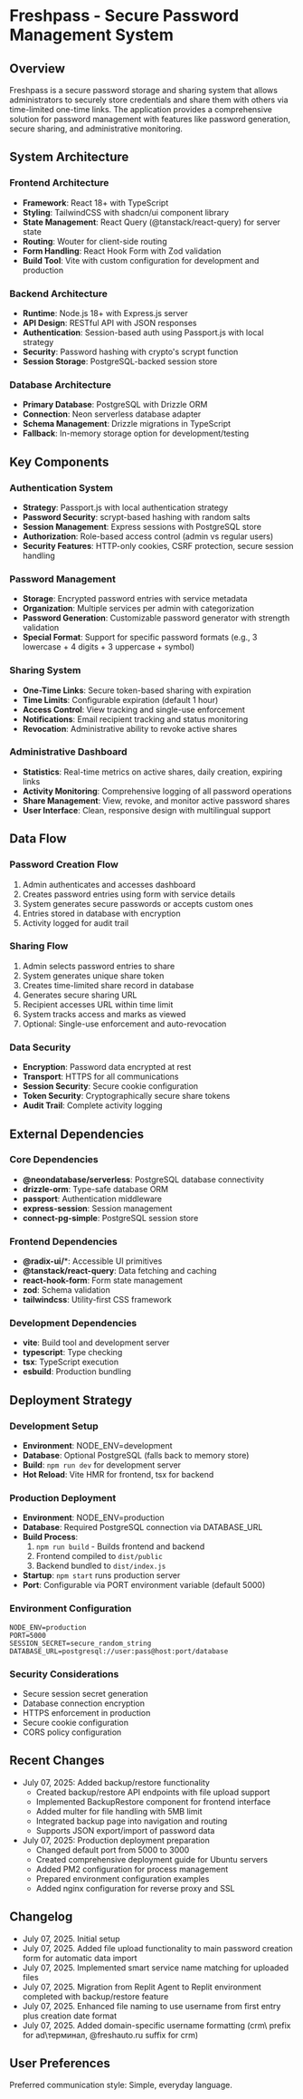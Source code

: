 # Freshpass - Secure Password Management System

## Overview

Freshpass is a secure password storage and sharing system that allows administrators to securely store credentials and share them with others via time-limited one-time links. The application provides a comprehensive solution for password management with features like password generation, secure sharing, and administrative monitoring.

## System Architecture

### Frontend Architecture
- **Framework**: React 18+ with TypeScript
- **Styling**: TailwindCSS with shadcn/ui component library
- **State Management**: React Query (@tanstack/react-query) for server state
- **Routing**: Wouter for client-side routing
- **Form Handling**: React Hook Form with Zod validation
- **Build Tool**: Vite with custom configuration for development and production

### Backend Architecture
- **Runtime**: Node.js 18+ with Express.js server
- **API Design**: RESTful API with JSON responses
- **Authentication**: Session-based auth using Passport.js with local strategy
- **Security**: Password hashing with crypto's scrypt function
- **Session Storage**: PostgreSQL-backed session store

### Database Architecture
- **Primary Database**: PostgreSQL with Drizzle ORM
- **Connection**: Neon serverless database adapter
- **Schema Management**: Drizzle migrations in TypeScript
- **Fallback**: In-memory storage option for development/testing

## Key Components

### Authentication System
- **Strategy**: Passport.js with local authentication strategy
- **Password Security**: scrypt-based hashing with random salts
- **Session Management**: Express sessions with PostgreSQL store
- **Authorization**: Role-based access control (admin vs regular users)
- **Security Features**: HTTP-only cookies, CSRF protection, secure session handling

### Password Management
- **Storage**: Encrypted password entries with service metadata
- **Organization**: Multiple services per admin with categorization
- **Password Generation**: Customizable password generator with strength validation
- **Special Format**: Support for specific password formats (e.g., 3 lowercase + 4 digits + 3 uppercase + symbol)

### Sharing System
- **One-Time Links**: Secure token-based sharing with expiration
- **Time Limits**: Configurable expiration (default 1 hour)
- **Access Control**: View tracking and single-use enforcement
- **Notifications**: Email recipient tracking and status monitoring
- **Revocation**: Administrative ability to revoke active shares

### Administrative Dashboard
- **Statistics**: Real-time metrics on active shares, daily creation, expiring links
- **Activity Monitoring**: Comprehensive logging of all password operations
- **Share Management**: View, revoke, and monitor active password shares
- **User Interface**: Clean, responsive design with multilingual support

## Data Flow

### Password Creation Flow
1. Admin authenticates and accesses dashboard
2. Creates password entries using form with service details
3. System generates secure passwords or accepts custom ones
4. Entries stored in database with encryption
5. Activity logged for audit trail

### Sharing Flow
1. Admin selects password entries to share
2. System generates unique share token
3. Creates time-limited share record in database
4. Generates secure sharing URL
5. Recipient accesses URL within time limit
6. System tracks access and marks as viewed
7. Optional: Single-use enforcement and auto-revocation

### Data Security
- **Encryption**: Password data encrypted at rest
- **Transport**: HTTPS for all communications
- **Session Security**: Secure cookie configuration
- **Token Security**: Cryptographically secure share tokens
- **Audit Trail**: Complete activity logging

## External Dependencies

### Core Dependencies
- **@neondatabase/serverless**: PostgreSQL database connectivity
- **drizzle-orm**: Type-safe database ORM
- **passport**: Authentication middleware
- **express-session**: Session management
- **connect-pg-simple**: PostgreSQL session store

### Frontend Dependencies
- **@radix-ui/***: Accessible UI primitives
- **@tanstack/react-query**: Data fetching and caching
- **react-hook-form**: Form state management
- **zod**: Schema validation
- **tailwindcss**: Utility-first CSS framework

### Development Dependencies
- **vite**: Build tool and development server
- **typescript**: Type checking
- **tsx**: TypeScript execution
- **esbuild**: Production bundling

## Deployment Strategy

### Development Setup
- **Environment**: NODE_ENV=development
- **Database**: Optional PostgreSQL (falls back to memory store)
- **Build**: `npm run dev` for development server
- **Hot Reload**: Vite HMR for frontend, tsx for backend

### Production Deployment
- **Environment**: NODE_ENV=production
- **Database**: Required PostgreSQL connection via DATABASE_URL
- **Build Process**: 
  1. `npm run build` - Builds frontend and backend
  2. Frontend compiled to `dist/public`
  3. Backend bundled to `dist/index.js`
- **Startup**: `npm start` runs production server
- **Port**: Configurable via PORT environment variable (default 5000)

### Environment Configuration
```env
NODE_ENV=production
PORT=5000
SESSION_SECRET=secure_random_string
DATABASE_URL=postgresql://user:pass@host:port/database
```

### Security Considerations
- Secure session secret generation
- Database connection encryption
- HTTPS enforcement in production
- Secure cookie configuration
- CORS policy configuration

## Recent Changes
- July 07, 2025: Added backup/restore functionality
  - Created backup/restore API endpoints with file upload support
  - Implemented BackupRestore component for frontend interface
  - Added multer for file handling with 5MB limit
  - Integrated backup page into navigation and routing
  - Supports JSON export/import of password data
- July 07, 2025: Production deployment preparation
  - Changed default port from 5000 to 3000
  - Created comprehensive deployment guide for Ubuntu servers
  - Added PM2 configuration for process management
  - Prepared environment configuration examples
  - Added nginx configuration for reverse proxy and SSL

## Changelog
- July 07, 2025. Initial setup
- July 07, 2025. Added file upload functionality to main password creation form for automatic data import
- July 07, 2025. Implemented smart service name matching for uploaded files
- July 07, 2025. Migration from Replit Agent to Replit environment completed with backup/restore feature
- July 07, 2025. Enhanced file naming to use username from first entry plus creation date format
- July 07, 2025. Added domain-specific username formatting (crm\ prefix for ad\терминал, @freshauto.ru suffix for crm)

## User Preferences

Preferred communication style: Simple, everyday language.